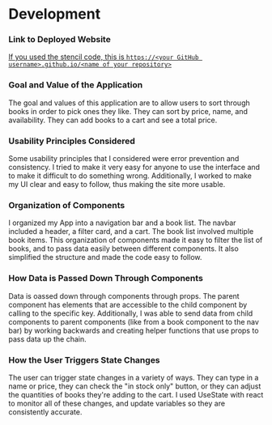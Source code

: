 # Development

### Link to Deployed Website
[If you used the stencil code, this is `https://<your GitHub username>.github.io/<name of your repository>`](https://smoothtuna001.github.io/Development/)

### Goal and Value of the Application

The goal and values of this application are to allow users to sort through books in order to pick ones they like. They can sort by price, name, and availability. They can add books to a cart and see a total price.

### Usability Principles Considered

Some usability principles that I considered were error prevention and consistency. I tried to make it very easy for anyone to use the interface and to make it difficult to do something wrong. Additionally, I worked to make my UI clear and easy to follow, thus making the site more usable. 

### Organization of Components

I organized my App into a navigation bar and a book list. The navbar included a header, a filter card, and a cart. The book list involved multiple book items. This organization of components made it easy to filter the list of books, and to pass data easily between different components. It also simplified the structure and made the code easy to follow.

### How Data is Passed Down Through Components

Data is oassed down through components through props. The parent component has elements that are accessible to the child component by calling to the specific key. Additionally, I was able to send data from child components to parent components (like from a book component to the nav bar) by working backwards and creating helper functions that use props to pass data up the chain.

### How the User Triggers State Changes

The user can trigger state changes in a variety of ways. They can type in a name or price, they can check the "in stock only" button, or they can adjust the quantities of books they're adding to the cart. I used UseState with react to monitor all of these changes, and update variables so they are consistently accurate.
